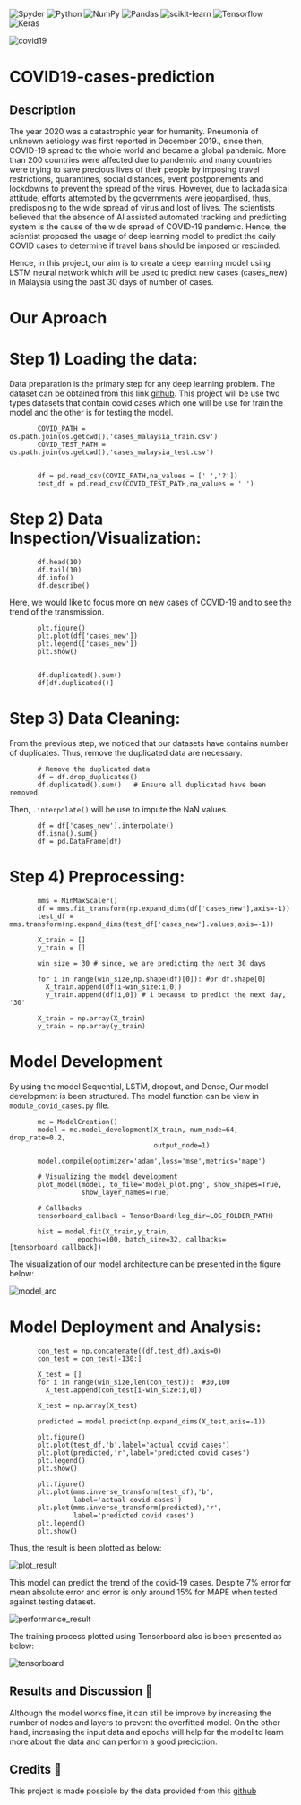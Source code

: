 ![Spyder](https://img.shields.io/badge/Spyder-838485?style=for-the-badge&logo=spyder%20ide&logoColor=maroon)
![Python](https://img.shields.io/badge/python-3670A0?style=for-the-badge&logo=python&logoColor=ffdd54)
![NumPy](https://img.shields.io/badge/numpy-%23013243.svg?style=for-the-badge&logo=numpy&logoColor=white)
![Pandas](https://img.shields.io/badge/pandas-%23150458.svg?style=for-the-badge&logo=pandas&logoColor=white)
![scikit-learn](https://img.shields.io/badge/scikit--learn-%23F7931E.svg?style=for-the-badge&logo=scikit-learn&logoColor=white)
![Tensorflow](https://img.shields.io/badge/TensorFlow-FF6F00?style=for-the-badge&logo=tensorflow&logoColor=white)
![Keras](https://img.shields.io/badge/Keras-D00000?style=for-the-badge&logo=Keras&logoColor=white)

![covid19](static/covid19.png)

# COVID19-cases-prediction

## Description
The year 2020 was a catastrophic year for humanity. Pneumonia of unknown aetiology was first reported in December 2019., since then, COVID-19 spread to the whole world and became a global pandemic. More than 200 countries were affected due to pandemic and many countries were trying to save precious lives of their people by imposing travel restrictions, quarantines, social distances, event postponements and lockdowns to prevent the spread of the virus. However, due to lackadaisical attitude, efforts attempted by the governments were jeopardised, thus, predisposing to the wide spread of virus and lost of lives.
The scientists believed that the absence of AI assisted automated tracking and predicting system is the cause of the wide spread of COVID-19 pandemic. Hence, the scientist proposed the usage of deep learning model to predict the daily COVID cases to determine if travel bans should be imposed or rescinded.

Hence, in this project, our aim is to create a deep learning model using LSTM neural network which will be used to predict new cases (cases_new) in Malaysia using the past 30 days of number of cases.


# Our Aproach

# Step 1) Loading the data:
Data preparation is the primary step for any deep learning problem. The dataset can be obtained from this link [github](https://github.com/MoH-Malaysia/covid19-public). This project will be use two types datasets that contain covid cases which one will be use for train the model and the other is for testing the model.

           COVID_PATH = os.path.join(os.getcwd(),'cases_malaysia_train.csv')
           COVID_TEST_PATH = os.path.join(os.getcwd(),'cases_malaysia_test.csv')


           df = pd.read_csv(COVID_PATH,na_values = [' ','?'])
           test_df = pd.read_csv(COVID_TEST_PATH,na_values = ' ')


# Step 2) Data Inspection/Visualization:

           df.head(10)
           df.tail(10)
           df.info()
           df.describe()
           
Here, we would like to focus more on new cases of COVID-19 and to see the trend of the transmission.

           plt.figure()
           plt.plot(df['cases_new'])
           plt.legend(['cases_new'])
           plt.show()


           df.duplicated().sum()  
           df[df.duplicated()]

# Step 3) Data Cleaning:

From the previous step, we noticed that our datasets have contains number of duplicates. Thus, remove the duplicated data are necessary.

           # Remove the duplicated data
           df = df.drop_duplicates()
           df.duplicated().sum()   # Ensure all duplicated have been removed

Then, `.interpolate()` will be use to impute the NaN values.

           df = df['cases_new'].interpolate() 
           df.isna().sum()
           df = pd.DataFrame(df)

           
# Step 4) Preprocessing:

           mms = MinMaxScaler()
           df = mms.fit_transform(np.expand_dims(df['cases_new'],axis=-1))
           test_df = mms.transform(np.expand_dims(test_df['cases_new'].values,axis=-1))

           X_train = []
           y_train = []

           win_size = 30 # since, we are predicting the next 30 days

           for i in range(win_size,np.shape(df)[0]): #or df.shape[0]
             X_train.append(df[i-win_size:i,0]) 
             y_train.append(df[i,0]) # i because to predict the next day, '30'

           X_train = np.array(X_train)
           y_train = np.array(y_train)

# Model Development
By using the model Sequential, LSTM, dropout, and Dense, Our model development is been structured. The model function can be view in `module_covid_cases.py` file.


           mc = ModelCreation()
           model = mc.model_development(X_train, num_node=64, drop_rate=0.2, 
                                        output_node=1)

           model.compile(optimizer='adam',loss='mse',metrics='mape')

           # Visualizing the model development
           plot_model(model, to_file='model_plot.png', show_shapes=True, 
                      show_layer_names=True)

           # Callbacks
           tensorboard_callback = TensorBoard(log_dir=LOG_FOLDER_PATH)

           hist = model.fit(X_train,y_train,
                     epochs=100, batch_size=32, callbacks=[tensorboard_callback])

The visualization of our model architecture can be presented in the figure below:

![model_arc](static/model_plot.png)



# Model Deployment and Analysis:

           con_test = np.concatenate((df,test_df),axis=0)
           con_test = con_test[-130:]

           X_test = []
           for i in range(win_size,len(con_test)):  #30,100
             X_test.append(con_test[i-win_size:i,0])

           X_test = np.array(X_test)

           predicted = model.predict(np.expand_dims(X_test,axis=-1))

           plt.figure()
           plt.plot(test_df,'b',label='actual covid cases')
           plt.plot(predicted,'r',label='predicted covid cases')
           plt.legend()
           plt.show()

           plt.figure()
           plt.plot(mms.inverse_transform(test_df),'b',
                    label='actual covid cases')
           plt.plot(mms.inverse_transform(predicted),'r',
                    label='predicted covid cases')
           plt.legend()
           plt.show()

Thus, the result is been plotted as below:

![plot_result](static/plot_result.png)

This model can predict the trend of the covid-19 cases. Despite 7% error for mean absolute error and error is only around 15% for MAPE when tested against testing dataset.

![performance_result](static/performance_result.png)


The training process plotted using Tensorboard also is been presented as below:

![tensorboard](static/tensorboard.png)

## Results and Discussion :pencil:

Although the model works fine, it can still be improve by increasing the number of nodes and layers to prevent the overfitted model. On the other hand, increasing the input data and epochs will help for the model to learn more about the data and can perform a good prediction.

## Credits :open_file_folder:

This project is made possible by the data provided from this
[github](https://github.com/MoH-Malaysia/covid19-public)

